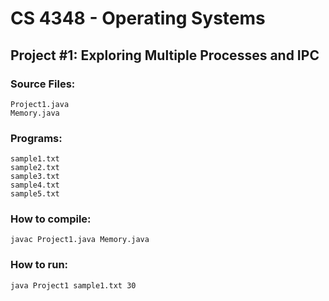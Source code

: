 # CS 4348 - Operating Systems 

## Project #1:  Exploring Multiple Processes and IPC

### Source Files:
	Project1.java
	Memory.java

### Programs:
	sample1.txt
	sample2.txt
	sample3.txt
	sample4.txt
	sample5.txt

### How to compile:
	javac Project1.java Memory.java

### How to run:
	java Project1 sample1.txt 30
